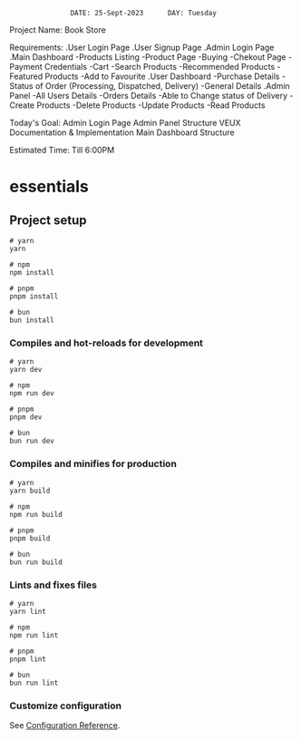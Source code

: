                    DATE: 25-Sept-2023      DAY: Tuesday

Project Name:   Book Store

Requirements:
              .User Login Page
              .User Signup Page
              .Admin Login Page
              .Main Dashboard
                  -Products Listing
                    -Product Page
                  -Buying
                    -Chekout Page
                    -Payment Credentials
                  -Cart
                  -Search Products
                  -Recommended Products
                  -Featured Products
                  -Add to Favourite
              .User Dashboard
                  -Purchase Details
                  -Status of Order (Processing, Dispatched, Delivery)
                  -General Details
              .Admin Panel
                  -All Users Details
                  -Orders Details
                  -Able to Change status of Delivery
                  -Create Products
                  -Delete Products
                  -Update Products
                  -Read Products
                  
              
Today's Goal: 
              Admin Login Page
              Admin Panel Structure
              VEUX Documentation & Implementation
              Main Dashboard Structure

Estimated Time:
              Till 6:00PM
              
              



























# essentials

## Project setup

```
# yarn
yarn

# npm
npm install

# pnpm
pnpm install

# bun
bun install
```

### Compiles and hot-reloads for development

```
# yarn
yarn dev

# npm
npm run dev

# pnpm
pnpm dev

# bun
bun run dev
```

### Compiles and minifies for production

```
# yarn
yarn build

# npm
npm run build

# pnpm
pnpm build

# bun
bun run build
```

### Lints and fixes files

```
# yarn
yarn lint

# npm
npm run lint

# pnpm
pnpm lint

# bun
bun run lint
```

### Customize configuration

See [Configuration Reference](https://vitejs.dev/config/).
#
